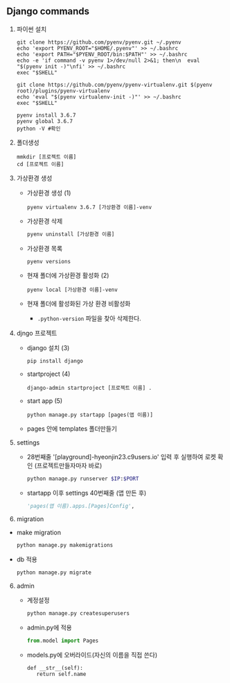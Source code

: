 ## Django commands

1. 파이썬 설치

   ```
   git clone https://github.com/pyenv/pyenv.git ~/.pyenv
   echo 'export PYENV_ROOT="$HOME/.pyenv"' >> ~/.bashrc
   echo 'export PATH="$PYENV_ROOT/bin:$PATH"' >> ~/.bashrc
   echo -e 'if command -v pyenv 1>/dev/null 2>&1; then\n  eval "$(pyenv init -)"\nfi' >> ~/.bashrc
   exec "$SHELL"
   
   git clone https://github.com/pyenv/pyenv-virtualenv.git $(pyenv root)/plugins/pyenv-virtualenv
   echo 'eval "$(pyenv virtualenv-init -)"' >> ~/.bashrc
   exec "$SHELL"
   
   pyenv install 3.6.7
   pyenv global 3.6.7
   python -V #확인
   ```

   

2. 폴더생성

   ```
   mmkdir [프로젝트 이름]
   cd [프로젝트 이름]
   ```

3. 가상환경 생성

   * 가상환경 생성 (1)

     ```
     pyenv virtualenv 3.6.7 [가상환경 이름]-venv
     ```

   * 가상환경 삭제

     ```bash
     pyenv uninstall [가상환경 이름]
     ```

   * 가상환경 목록

     ```
     pyenv versions
     ```

   * 현재 폴더에 가상환경 활성화 (2)

     ```
     pyenv local [가상환경 이름]-venv
     ```

   * 현재 폴더에 활성화된 가상 환경 비활성화

     * ```.python-version``` 파일을 찾아 삭제한다.

4. djngo 프로젝트

   * django 설치 (3)

     ```
     pip install django
     ```

   * startproject (4)

     ```
     django-admin startproject [프로젝트 이름] .
     ```

   * start app (5)

     ```
     python manage.py startapp [pages(앱 이름)]
     ```


   * pages 안에 templates 폴더만들기

4. settings

   * 28번째줄 '[playground]-hyeonjin23.c9users.io' 입력 후 실행하여 로켓 확인 (프로젝트만들자마자 바로)

     ```bash
     python manage.py runserver $IP:$PORT
     ```

     

   * startapp 이후  settings 40번째줄 (앱 만든 후)

     ```python
     'pages(앱 이름).apps.[Pages]Config',
     ```


5.  migration

   * make migration

     ``` bash
     python manage.py makemigrations
     ```

   * db 적용

     ```bash
     python manage.py migrate
     ```

6. admin

   * 계정설정

     ```bash
     python manage.py createsuperusers
     ```

   * admin.py에 적용

     ```python
     from.model import Pages
     ```

   * models.py에 오버라이드(자신의 이름을 직접 쓴다)

     ```pytho
     def __str__(self):
     	return self.name 
     ```

     